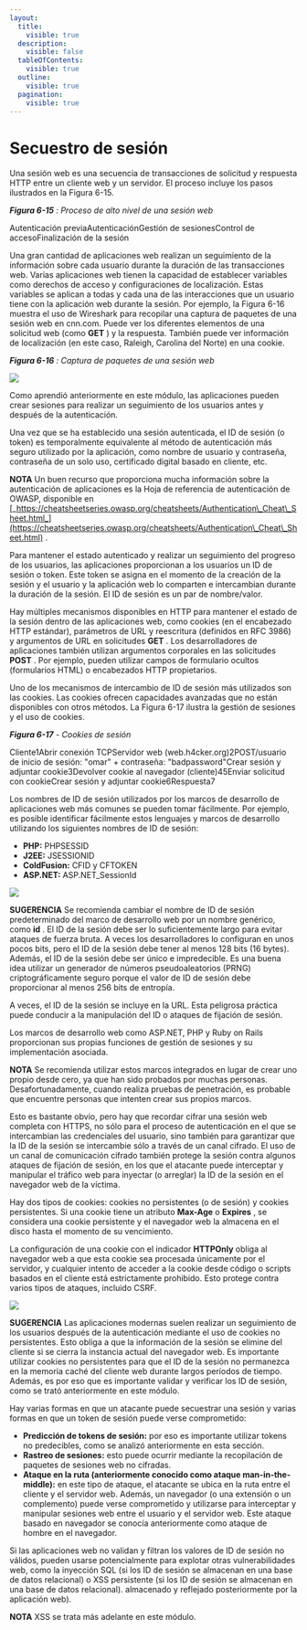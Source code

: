 ```yaml
---
layout:
  title:
    visible: true
  description:
    visible: false
  tableOfContents:
    visible: true
  outline:
    visible: true
  pagination:
    visible: true
---
```


# Secuestro de sesión

Una sesión web es una secuencia de transacciones de solicitud y respuesta HTTP entre un cliente web y un servidor. El proceso incluye los pasos ilustrados en la Figura 6-15.

_**Figura 6-15**_ _: Proceso de alto nivel de una sesión web_

Autenticación previaAutenticaciónGestión de sesionesControl de accesoFinalización de la sesión

Una gran cantidad de aplicaciones web realizan un seguimiento de la información sobre cada usuario durante la duración de las transacciones web. Varias aplicaciones web tienen la capacidad de establecer variables como derechos de acceso y configuraciones de localización. Estas variables se aplican a todas y cada una de las interacciones que un usuario tiene con la aplicación web durante la sesión. Por ejemplo, la Figura 6-16 muestra el uso de Wireshark para recopilar una captura de paquetes de una sesión web en cnn.com. Puede ver los diferentes elementos de una solicitud web (como **GET** ) y la respuesta. También puede ver información de localización (en este caso, Raleigh, Carolina del Norte) en una cookie.

_**Figura 6-16**_ _: Captura de paquetes de una sesión web_

![](https://skillsforall.com/content/eh/1.0/m6/course/en-US/assets/4795ffb8c3cb2d70af56e27ded24bb55f3e3790b.png)

Como aprendió anteriormente en este módulo, las aplicaciones pueden crear sesiones para realizar un seguimiento de los usuarios antes y después de la autenticación.

Una vez que se ha establecido una sesión autenticada, el ID de sesión (o token) es temporalmente equivalente al método de autenticación más seguro utilizado por la aplicación, como nombre de usuario y contraseña, contraseña de un solo uso, certificado digital basado en cliente, etc.

**NOTA** Un buen recurso que proporciona mucha información sobre la autenticación de aplicaciones es la Hoja de referencia de autenticación de OWASP, disponible en [_https://cheatsheetseries.owasp.org/cheatsheets/Authentication\_Cheat\_Sheet.html_](https://cheatsheetseries.owasp.org/cheatsheets/Authentication\_Cheat\_Sheet.html) .

Para mantener el estado autenticado y realizar un seguimiento del progreso de los usuarios, las aplicaciones proporcionan a los usuarios un ID de sesión o token. Este token se asigna en el momento de la creación de la sesión y el usuario y la aplicación web lo comparten e intercambian durante la duración de la sesión. El ID de sesión es un par de nombre/valor.

Hay múltiples mecanismos disponibles en HTTP para mantener el estado de la sesión dentro de las aplicaciones web, como cookies (en el encabezado HTTP estándar), parámetros de URL y reescritura (definidos en RFC 3986) y argumentos de URL en solicitudes **GET** . Los desarrolladores de aplicaciones también utilizan argumentos corporales en las solicitudes **POST** . Por ejemplo, pueden utilizar campos de formulario ocultos (formularios HTML) o encabezados HTTP propietarios.

Uno de los mecanismos de intercambio de ID de sesión más utilizados son las cookies. Las cookies ofrecen capacidades avanzadas que no están disponibles con otros métodos. La Figura 6-17 ilustra la gestión de sesiones y el uso de cookies.

_**Figura 6-17**_ _- Cookies de sesión_

Cliente1Abrir conexión TCPServidor web (web.h4cker.org)2POST/usuario de inicio de sesión: "omar" + contraseña: "badpassword"Crear sesión y adjuntar cookie3Devolver cookie al navegador (cliente)45Enviar solicitud con cookieCrear sesión y adjuntar cookie6Respuesta7

Los nombres de ID de sesión utilizados por los marcos de desarrollo de aplicaciones web más comunes se pueden tomar fácilmente. Por ejemplo, es posible identificar fácilmente estos lenguajes y marcos de desarrollo utilizando los siguientes nombres de ID de sesión:

* **PHP:** PHPSESSID
* **J2EE:** JSESSIONID
* **ColdFusion:** CFID y CFTOKEN
* **ASP.NET:** ASP.NET\_SessionId

![](https://skillsforall.com/content/eh/1.0/m6/course/en-US/assets/e9925ad4fdb51201d6364cb313b5aa2265c84d84.png)

**SUGERENCIA** Se recomienda cambiar el nombre de ID de sesión predeterminado del marco de desarrollo web por un nombre genérico, como **id** . El ID de la sesión debe ser lo suficientemente largo para evitar ataques de fuerza bruta. A veces los desarrolladores lo configuran en unos pocos bits, pero el ID de la sesión debe tener al menos 128 bits (16 bytes). Además, el ID de la sesión debe ser único e impredecible. Es una buena idea utilizar un generador de números pseudoaleatorios (PRNG) criptográficamente seguro porque el valor de ID de sesión debe proporcionar al menos 256 bits de entropía.

A veces, el ID de la sesión se incluye en la URL. Esta peligrosa práctica puede conducir a la manipulación del ID o ataques de fijación de sesión.

Los marcos de desarrollo web como ASP.NET, PHP y Ruby on Rails proporcionan sus propias funciones de gestión de sesiones y su implementación asociada.

**NOTA** Se recomienda utilizar estos marcos integrados en lugar de crear uno propio desde cero, ya que han sido probados por muchas personas. Desafortunadamente, cuando realiza pruebas de penetración, es probable que encuentre personas que intenten crear sus propios marcos.

Esto es bastante obvio, pero hay que recordar cifrar una sesión web completa con HTTPS, no sólo para el proceso de autenticación en el que se intercambian las credenciales del usuario, sino también para garantizar que la ID de la sesión se intercambie sólo a través de un canal cifrado. El uso de un canal de comunicación cifrado también protege la sesión contra algunos ataques de fijación de sesión, en los que el atacante puede interceptar y manipular el tráfico web para inyectar (o arreglar) la ID de la sesión en el navegador web de la víctima.

Hay dos tipos de cookies: cookies no persistentes (o de sesión) y cookies persistentes. Si una cookie tiene un atributo **Max-Age** o **Expires** , se considera una cookie persistente y el navegador web la almacena en el disco hasta el momento de su vencimiento.

La configuración de una cookie con el indicador **HTTPOnly** obliga al navegador web a que esta cookie sea procesada únicamente por el servidor, y cualquier intento de acceder a la cookie desde código o scripts basados ​​en el cliente está estrictamente prohibido. Esto protege contra varios tipos de ataques, incluido CSRF.

![](https://skillsforall.com/content/eh/1.0/m6/course/en-US/assets/e9925ad4fdb51201d6364cb313b5aa2265c84d84.png)

**SUGERENCIA** Las aplicaciones modernas suelen realizar un seguimiento de los usuarios después de la autenticación mediante el uso de cookies no persistentes. Esto obliga a que la información de la sesión se elimine del cliente si se cierra la instancia actual del navegador web. Es importante utilizar cookies no persistentes para que el ID de la sesión no permanezca en la memoria caché del cliente web durante largos períodos de tiempo. Además, es por eso que es importante validar y verificar los ID de sesión, como se trató anteriormente en este módulo.

Hay varias formas en que un atacante puede secuestrar una sesión y varias formas en que un token de sesión puede verse comprometido:

* **Predicción de tokens de sesión:** por eso es importante utilizar tokens no predecibles, como se analizó anteriormente en esta sección.
* **Rastreo de sesiones:** esto puede ocurrir mediante la recopilación de paquetes de sesiones web no cifradas.
* **Ataque en la ruta (anteriormente conocido como ataque man-in-the-middle):** en este tipo de ataque, el atacante se ubica en la ruta entre el cliente y el servidor web. Además, un navegador (o una extensión o un complemento) puede verse comprometido y utilizarse para interceptar y manipular sesiones web entre el usuario y el servidor web. Este ataque basado en navegador se conocía anteriormente como ataque de hombre en el navegador.

Si las aplicaciones web no validan y filtran los valores de ID de sesión no válidos, pueden usarse potencialmente para explotar otras vulnerabilidades web, como la inyección SQL (si los ID de sesión se almacenan en una base de datos relacional) o XSS persistente (si los ID de sesión se almacenan en una base de datos relacional). almacenado y reflejado posteriormente por la aplicación web).

**NOTA** XSS se trata más adelante en este módulo.
